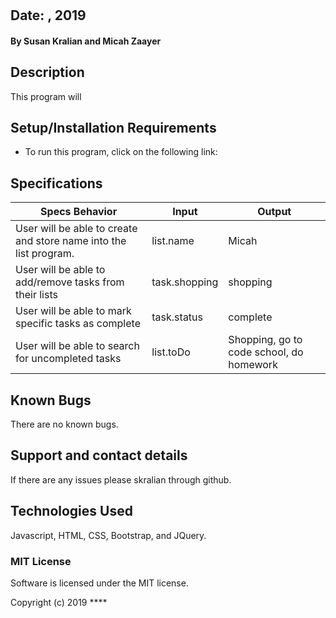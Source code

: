 #

## Date: , 2019

#### By Susan Kralian and Micah Zaayer

## Description
 This program will


## Setup/Installation Requirements

* To run this program, click on the following link:

## Specifications

|Specs Behavior|Input|Output|
|-|-|-|
|User will be able to create and store name into the list program. |list.name|Micah|
|User will be able to add/remove tasks from their lists |task.shopping|shopping|
User will be able to mark specific tasks as complete|task.status|complete|
User will be able to search for uncompleted tasks |list.toDo|Shopping, go to code school, do homework




## Known Bugs

There are no known bugs.

## Support and contact details

If there are any issues please skralian through github.

## Technologies Used

Javascript, HTML, CSS, Bootstrap, and JQuery.

### MIT License
Software is licensed under the MIT license.

Copyright (c) 2019 ****
